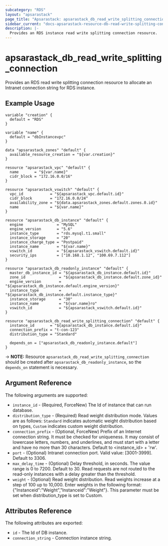 ```yaml
---
subcategory: "RDS"
layout: "apsarastack"
page_title: "Apsarastack: apsarastack_db_read_write_splitting_connection"
sidebar_current: "docs-apsarastack-resource-db-read-write-splitting-connection"
description: |-
  Provides an RDS instance read write splitting connection resource.
---
```


# apsarastack\_db\_read\_write\_splitting\_connection

Provides an RDS read write splitting connection resource to allocate an Intranet connection string for RDS instance.

## Example Usage

```
variable "creation" {
  default = "RDS"
}

variable "name" {
  default = "dbInstancevpc"
}

data "apsarastack_zones" "default" {
  available_resource_creation = "${var.creation}"
}

resource "apsarastack_vpc" "default" {
  name       = "${var.name}"
  cidr_block = "172.16.0.0/16"
}

resource "apsarastack_vswitch" "default" {
  vpc_id            = "${apsarastack_vpc.default.id}"
  cidr_block        = "172.16.0.0/24"
  availability_zone = "${data.apsarastack_zones.default.zones.0.id}"
  name              = "${var.name}"
}

resource "apsarastack_db_instance" "default" {
  engine               = "MySQL"
  engine_version       = "5.6"
  instance_type        = "rds.mysql.t1.small"
  instance_storage     = "20"
  instance_charge_type = "Postpaid"
  instance_name        = "${var.name}"
  vswitch_id           = "${apsarastack_vswitch.default.id}"
  security_ips         = ["10.168.1.12", "100.69.7.112"]
}

resource "apsarastack_db_readonly_instance" "default" {
  master_db_instance_id = "${apsarastack_db_instance.default.id}"
  zone_id               = "${apsarastack_db_instance.default.zone_id}"
  engine_version        = "${apsarastack_db_instance.default.engine_version}"
  instance_type         = "${apsarastack_db_instance.default.instance_type}"
  instance_storage      = "30"
  instance_name         = "${var.name}ro"
  vswitch_id            = "${apsarastack_vswitch.default.id}"
}

resource "apsarastack_db_read_write_splitting_connection" "default" {
  instance_id       = "${apsarastack_db_instance.default.id}"
  connection_prefix = "t-con-123"
  distribution_type = "Standard"

  depends_on = ["apsarastack_db_readonly_instance.default"]
}
```

-> **NOTE:** Resource `apsarastack_db_read_write_splitting_connection` should be created after `apsarastack_db_readonly_instance`, so the `depends_on` statement is necessary.

## Argument Reference

The following arguments are supported:

* `instance_id` - (Required, ForceNew) The Id of instance that can run database.
* `distribution_type` - (Required) Read weight distribution mode. Values are as follows: `Standard` indicates automatic weight distribution based on types, `Custom` indicates custom weight distribution. 
* `connection_prefix` - (Optional, ForceNew) Prefix of an Internet connection string. It must be checked for uniqueness. It may consist of lowercase letters, numbers, and underlines, and must start with a letter and have no more than 30 characters. Default to <instance_id> + 'rw'.
* `port` - (Optional) Intranet connection port. Valid value: [3001-3999]. Default to 3306.
* `max_delay_time` - (Optional) Delay threshold, in seconds. The value range is 0 to 7200. Default to 30. Read requests are not routed to the read-only instances with a delay greater than the threshold.  
* `weight` - (Optional) Read weight distribution. Read weights increase at a step of 100 up to 10,000. Enter weights in the following format: {"Instanceid":"Weight","Instanceid":"Weight"}. This parameter must be set when distribution_type is set to Custom. 

## Attributes Reference

The following attributes are exported:

* `id` - The Id of DB instance.
* `connection_string` - Connection instance string.
